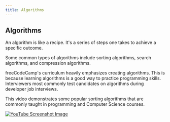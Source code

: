 ```yaml
---
title: Algorithms
---
```

## Algorithms

An algorithm is like a recipe. It's a series of steps one takes to achieve a specific outcome.

Some common types of algorithms include sorting algorithms, search algorithms, and compression algorithms. 

freeCodeCamp's curriculum heavily emphasizes creating algorithms. This is because learning algorithms is a good way to practice programming skills. Interviewers most commonly test candidates on algorithms during developer job interviews.

This video demonstrates some popular sorting algorithms that are commonly taught in programming and Computer Science courses.

[![YouTube Screenshot Image](http://i66.tinypic.com/17614m.png)](https://www.youtube.com/watch?v=kPRA0W1kECg)
